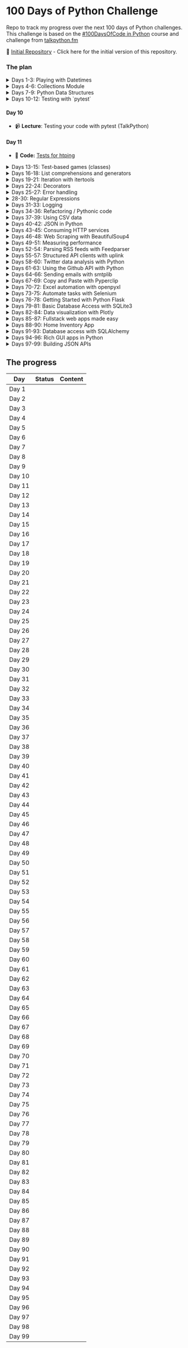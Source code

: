 # 100 Days of Python Challenge

Repo to track my progress over the next 100 days of Python challenges. This challenge is based on the [#100DaysOfCode in Python](https://training.talkpython.fm/courses/details/100-days-of-code-in-python) course and challenge from [talkpython.fm](talkpython.fm)

:rocket: [Initial Repository](../../tree/737dea6bcb47f57880959065882255be102d09ea/) - Click here for the initial version of this repository.

### The plan

<details><summary>Days 1-3: Playing with Datetimes</summary>

#### Day 1

* Lecture: learning datetime and date (TalkPython)
* Reading: [Using Python datetime to Work With Dates and Times](https://realpython.com/python-datetime/)
* Code:
  * [datetime shell exercises](./code/day1/day1_datetime.py)
  * [fun exercise](./code/day1/pyramid.py)

#### Day 2

* Lecture: Datetime `timedelta` usage (TalkPython)
* Code:
  * [datetime shell exercises](./code/day2/day2_datetime.py)

#### Day 3

* Code:
  * [pomodoro timer](./code/pomodoro.py)
  * [logtime parser](./code/logtimes.py)

</details>

<details><summary>Days 4-6: Collections Module</summary>

#### Day 4

* Lecture: Collections module (TalkPython)
  *  Namedtuples
  *  Defaultdicts
  *  Counter
  *  Deque

The `collections` module implements specialized container datatypes providing alternatives to Python’s general purpose built-in containers, [`dict`](https://docs.python.org/3/library/stdtypes.html#dict), [`list`](https://docs.python.org/3/library/stdtypes.html#list), [`set`](https://docs.python.org/3/library/stdtypes.html#set), and [`tuple`](https://docs.python.org/3/library/stdtypes.html#tuple).

| [`namedtuple()`](https://docs.python.org/3/library/collections.html#collections.namedtuple) | factory function for creating tuple subclasses with named fields |
| ------------------------------------------------------------ | ------------------------------------------------------------ |
| [`deque`](https://docs.python.org/3/library/collections.html#collections.deque) | list-like container with fast appends and pops on either end |
| [`ChainMap`](https://docs.python.org/3/library/collections.html#collections.ChainMap) | dict-like class for creating a single view of multiple mappings |
| [`Counter`](https://docs.python.org/3/library/collections.html#collections.Counter) | dict subclass for counting hashable objects                  |
| [`OrderedDict`](https://docs.python.org/3/library/collections.html#collections.OrderedDict) | dict subclass that remembers the order entries were added    |
| [`defaultdict`](https://docs.python.org/3/library/collections.html#collections.defaultdict) | dict subclass that calls a factory function to supply missing values |
| [`UserDict`](https://docs.python.org/3/library/collections.html#collections.UserDict) | wrapper around dictionary objects for easier dict subclassing |
| [`UserList`](https://docs.python.org/3/library/collections.html#collections.UserList) | wrapper around list objects for easier list subclassing      |
| [`UserString`](https://docs.python.org/3/library/collections.html#collections.UserString) | wrapper around string objects for easier string subclassing  |

**`namedtuple`**

```python
>>> from collections import namedtuple
>>> User = namedtuple('User', 'name role')
>>> user = User(name="Tafsir", role="Architect")
>>> user.name
'Tafsir'
>>> user.role
'Architect'
>>>
```

**`defaultdict`**

```python
>>> scores = {"player1": 100, "player2": 75}
>>> scores["player3"]
Traceback (most recent call last):
  File "<stdin>", line 1, in <module>
KeyError: 'player3'
>>>
>>> # using get to avoid KeyError
>>> scores.get("player3")
>>>
>>> # assigning a value to non-existent key
>>> scores["player3"] = 99
>>> scores["player4"] = 99
>>>
>>> # assigning values while building a collection
>>> results = {}
>>> for player, scores in scores.items():
...   results[player].append(scores)
...
Traceback (most recent call last):
  File "<stdin>", line 2, in <module>
KeyError: 'player1'
>>>
>>>
>>> from collections import defaultdict
>>> results = defaultdict(list)
>>> for player, score in scores.items():
...   results[player].append(score)
...
>>> results
defaultdict(<class 'list'>, {'player1': [100], 'player2': [75], 'player3': [99], 'player4': [99]})
```

**`counter`**

```python
# most_common.py
# find and printing the most common IPs
from pathlib import Path

ip_list = Path("ip_addresses.txt").read_text().split()

most_common = {}
for ip, port in (string.split(":") for string in ip_list):
    if ip not in most_common:
        most_common[ip] = 0
    most_common[ip] += 1

for k,v in sorted(most_common.items(),
                  key=lambda x: x[1],
                  reverse=True)[:5]:
    print(k, v)
```

```sh
➜ python most_common.py
192.168.10.103 16
192.168.100.1 13
192.168.10.113 3
192.168.100.11 2
192.168.100.13 2
```


```python
# using the most_common method from Counter
from pathlib import Path

ip_list = Path("ip_addresses.txt").read_text().split()
addresses = [text.split(":")[0] for text in ip_list]
for ip, count in (Counter(addresses).most_common(5)):
  print(ip, count)
```



**`dueque`**

Stacks and Queues that are useful for insert and delete from a sequence.

```python
import random
from collections import deque

lst = list(range(100000))
deq = deque(range(100000))

def insert_and_delete(ds):
  for _ in range(10):
    index = random.choice(range(100))
    ds.remove(index)
    ds.insert(index, index)

# in ipython
#   ...:    ...: %timeit insert_and_delete(lst)
#   ...:    ...: %timeit insert_and_delete(deq)
#   ...: 701 µs ± 4.49 µs per loop (mean ± std. dev. of 7 runs, 1000 loops each)
#   ...: 17.3 µs ± 208 ns per loop (mean ± std. dev. of 7 runs, 100000 loops each)
```


#### Day 5

* Lecture: `collections` challenge

* Reading: https://docs.python.org/3/library/collections.html#collections

* Code: https://github.com/pybites/challenges/pull/797/files


#### Day 6

* Lecture: Datetime `timedelta` usage (TalkPython)

* reading: https://docs.python.org/3/library/collections.html#collections

</details>



<details><summary>Days 7-9: Python Data Structures</summary>

#### Day 7

* :video_camera: **Lecture**: List, Tuple and Dictionary videos (TalkPython)
* :books: **Reading**: https://realpython.com/iterate-through-dictionary-python/
* :notebook: **Notes**: [data structures](./datastructures)

#### Day 8

* :page_with_curl: **Code:**  [Bite 21 from codechalleng.es](https://codechalleng.es/bites/21/) - [My Solution](./code/day8/bite21.py)

#### Day 9

* :page_with_curl: **Code:**  [Bite 89 from codechalleng.es](https://codechalleng.es/bites/89/) - [My Solution](./code/day9/states.py)

</details>

<details><summary>Days 10-12: Testing with `pytest`</summary></details>

#### Day 10

* :video_camera: **Lecture**: Testing your code with pytest (TalkPython)

#### Day 11

* :page_with_curl: **Code:** [Tests for htping](https://github.com/ttafsir/htping/tree/main/tests)

<details><summary>Days 13-15: Test-based games (classes)</summary></details>

<details><summary>Days 16-18: List comprehensions and generators</summary></details>

<details><summary>Days 19-21: Iteration with itertools</summary></details>

<details><summary>Days 22-24: Decorators</summary></details>

<details><summary>Days 25-27: Error handling</summary></details>

<details><summary>28-30: Regular Expressions</summary></details>

<details><summary>Days 31-33: Logging</summary></details>

<details><summary>Days 34-36: Refactoring / Pythonic code</summary></details>

<details><summary>Days 37-39: Using CSV data</summary></details>

<details><summary>Days 40-42: JSON in Python</summary></details>

<details><summary>Days 43-45: Consuming HTTP services</summary></details>

<details><summary>Days 46-48: Web Scraping with BeautifulSoup4</summary></details>

<details><summary>Days 49-51: Measuring performance</summary></details>

<details><summary>Days 52-54: Parsing RSS feeds with Feedparser</summary></details>

<details><summary>Days 55-57: Structured API clients with uplink</summary></details>

<details><summary>Days 58-60: Twitter data analysis with Python</summary></details>

<details><summary>Days 61-63: Using the Github API with Python</summary></details>

<details><summary>Days 64-66: Sending emails with smtplib</summary></details>

<details><summary>Days 67-69: Copy and Paste with Pyperclip</summary></details>

<details><summary>Days 70-72: Excel automation with openpyxl</summary></details>

<details><summary>Days 73-75: Automate tasks with Selenium</summary></details>

<details><summary>Days 76-78: Getting Started with Python Flask</summary></details>

<details><summary>Days 79-81: Basic Database Access with SQLite3</summary></details>

<details><summary>Days 82-84: Data visualization with Plotly</summary></details>

<details><summary>Days 85-87: Fullstack web apps made easy</summary></details>

<details><summary>Days 88-90: Home Inventory App</summary></details>

<details><summary>Days 91-93: Database access with SQLAlchemy</summary></details>

<details><summary>Days 94-96: Rich GUI apps in Python</summary></details>

<details><summary>Days 97-99: Building JSON APIs</summary></details>



## The progress

| Day    | Status | Content |
| ------ | ------ | ------- |
| Day 1  |        |         |
| Day 2  |        |         |
| Day 3  |        |         |
| Day 4  |        |         |
| Day 5  |        |         |
| Day 6  |        |         |
| Day 7  |        |         |
| Day 8  |        |         |
| Day 9  |        |         |
| Day 10 |        |         |
| Day 11 |        |         |
| Day 12 |        |         |
| Day 13 |        |         |
| Day 14 |        |         |
| Day 15 |        |         |
| Day 16 |        |         |
| Day 17 |        |         |
| Day 18 |        |         |
| Day 19 |        |         |
| Day 20 |        |         |
| Day 21 |        |         |
| Day 22 |        |         |
| Day 23 |        |         |
| Day 24 |        |         |
| Day 25 |        |         |
| Day 26 |        |         |
| Day 27 |        |         |
| Day 28 |        |         |
| Day 29 |        |         |
| Day 30 |        |         |
| Day 31 |        |         |
| Day 32 |        |         |
| Day 33 |        |         |
| Day 34 |        |         |
| Day 35 |        |         |
| Day 36 |        |         |
| Day 37 |        |         |
| Day 38 |        |         |
| Day 39 |        |         |
| Day 40 |        |         |
| Day 41 |        |         |
| Day 42 |        |         |
| Day 43 |        |         |
| Day 44 |        |         |
| Day 45 |        |         |
| Day 46 |        |         |
| Day 47 |        |         |
| Day 48 |        |         |
| Day 49 |        |         |
| Day 50 |        |         |
| Day 51 |        |         |
| Day 52 |        |         |
| Day 53 |        |         |
| Day 54 |        |         |
| Day 55 |        |         |
| Day 56 |        |         |
| Day 57 |        |         |
| Day 58 |        |         |
| Day 59 |        |         |
| Day 60 |        |         |
| Day 61 |        |         |
| Day 62 |        |         |
| Day 63 |        |         |
| Day 64 |        |         |
| Day 65 |        |         |
| Day 66 |        |         |
| Day 67 |        |         |
| Day 68 |        |         |
| Day 69 |        |         |
| Day 70 |        |         |
| Day 71 |        |         |
| Day 72 |        |         |
| Day 73 |        |         |
| Day 74 |        |         |
| Day 75 |        |         |
| Day 76 |        |         |
| Day 77 |        |         |
| Day 78 |        |         |
| Day 79 |        |         |
| Day 80 |        |         |
| Day 81 |        |         |
| Day 82 |        |         |
| Day 83 |        |         |
| Day 84 |        |         |
| Day 85 |        |         |
| Day 86 |        |         |
| Day 87 |        |         |
| Day 88 |        |         |
| Day 89 |        |         |
| Day 90 |        |         |
| Day 91 |        |         |
| Day 92 |        |         |
| Day 93 |        |         |
| Day 94 |        |         |
| Day 95 |        |         |
| Day 96 |        |         |
| Day 97 |        |         |
| Day 98 |        |         |
| Day 99 |        |         |



